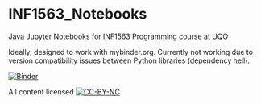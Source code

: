 # INF1563_Notebooks
Java Jupyter Notebooks for INF1563 Programming course at UQO

Ideally, designed to work with mybinder.org. Currently not working due to version compatibility issues between Python libraries (dependency hell).

[![Binder](https://mybinder.org/badge_logo.svg)](https://mybinder.org/v2/gh/ntartania/INF1563_Notebooks/master)

All content licensed [![CC-BY-NC](https://i.creativecommons.org/l/by-nc/4.0/88x31.png)](http://creativecommons.org/licenses/by-nc/4.0/)

